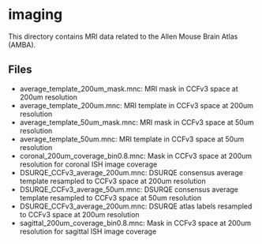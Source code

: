 # imaging

This directory contains MRI data related to the Allen Mouse Brain Atlas (AMBA).

## Files

- average_template_200um_mask.mnc: MRI mask in CCFv3 space at 200um resolution
- average_template_200um.mnc: MRI template in CCFv3 space at 200um resolution
- average_template_50um_mask.mnc: MRI mask in CCFv3 space at 50um resolution
- average_template_50um.mnc: MRI template in CCFv3 space at 50um resolution
- coronal_200um_coverage_bin0.8.mnc: Mask in CCFv3 space at 200um resolution for coronal ISH image coverage
- DSURQE_CCFv3_average_200um.mnc: DSURQE consensus average template resampled to CCFv3 space at 200um resolution
- DSURQE_CCFv3_average_50um.mnc: DSURQE consensus average template resampled to CCFv3 space at 50um resolution
- DSURQE_CCFv3_average_200um.mnc: DSURQE atlas labels resampled to CCFv3 space at 200um resolution
- sagittal_200um_coverage_bin0.8.mnc: Mask in CCFv3 space at 200um resolution for sagittal ISH image coverage